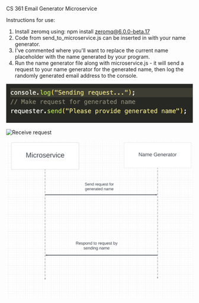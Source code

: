 CS 361 Email Generator Microservice

Instructions for use:
1. Install zeromq using: npm install zeromq@6.0.0-beta.17
2. Code from send_to_microservice.js can be inserted in with your name generator.
3. I've commented where you'll want to replace the current name placeholder with the name generated by your program.
4. Run the name generator file along with microservice.js - it will send a request to your name generator for the generated name, then log the randomly generated email address to the console.
 
![Send request](./images/request.png)

![Receive request](./images/response.png)

![UML Sequence](./images/uml.png)
